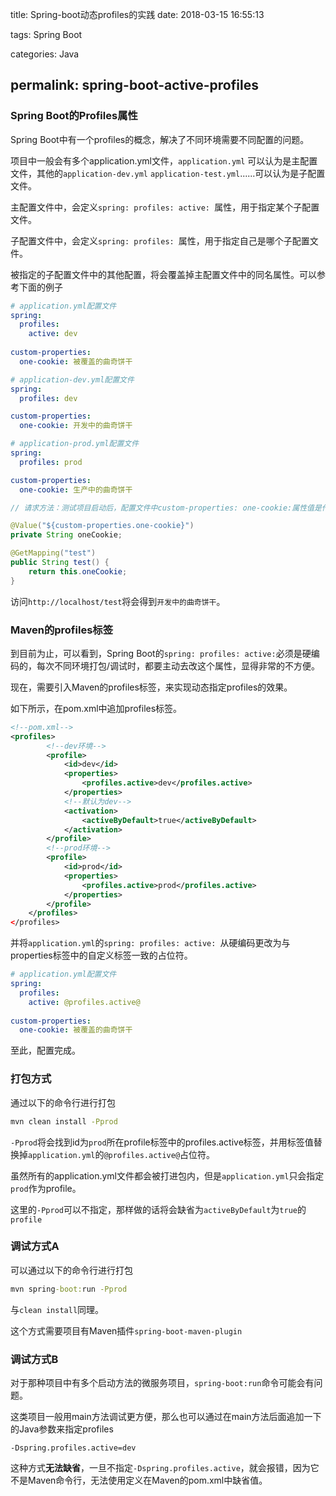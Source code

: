 title: Spring-boot动态profiles的实践
date: 2018-03-15 16:55:13

tags: Spring Boot

categories: Java

permalink: spring-boot-active-profiles
---

### Spring Boot的Profiles属性

Spring Boot中有一个profiles的概念，解决了不同环境需要不同配置的问题。



项目中一般会有多个application.yml文件，`application.yml` 可以认为是主配置文件，其他的`application-dev.yml` `application-test.yml`......可以认为是子配置文件。

主配置文件中，会定义`spring: profiles: active: `属性，用于指定某个子配置文件。

子配置文件中，会定义`spring: profiles: `属性，用于指定自己是哪个子配置文件。

被指定的子配置文件中的其他配置，将会覆盖掉主配置文件中的同名属性。可以参考下面的例子



```yaml
# application.yml配置文件
spring:
  profiles:
    active: dev
	
custom-properties:
  one-cookie: 被覆盖的曲奇饼干
```

```yaml
# application-dev.yml配置文件
spring:
  profiles: dev

custom-properties:
  one-cookie: 开发中的曲奇饼干
```

```yaml
# application-prod.yml配置文件
spring:
  profiles: prod

custom-properties:
  one-cookie: 生产中的曲奇饼干
```

```java
// 请求方法：测试项目启动后，配置文件中custom-properties: one-cookie:属性值是什么

@Value("${custom-properties.one-cookie}")
private String oneCookie;

@GetMapping("test")
public String test() {
    return this.oneCookie;
}
```

访问`http://localhost/test`将会得到`开发中的曲奇饼干`。



### Maven的profiles标签

到目前为止，可以看到，Spring Boot的`spring: profiles: active:`必须是硬编码的，每次不同环境打包/调试时，都要主动去改这个属性，显得非常的不方便。



现在，需要引入Maven的profiles标签，来实现动态指定profiles的效果。



如下所示，在pom.xml中追加profiles标签。

~~~xml
<!--pom.xml-->
<profiles>
   		<!--dev环境-->
        <profile>
            <id>dev</id>
            <properties>
                <profiles.active>dev</profiles.active>
            </properties>
            <!--默认为dev-->
            <activation>
                <activeByDefault>true</activeByDefault>
            </activation>
        </profile>
    	<!--prod环境-->
        <profile>
            <id>prod</id>
            <properties>
                <profiles.active>prod</profiles.active>
            </properties>
        </profile>
    </profiles>
</profiles>
~~~



并将`application.yml`的`spring: profiles: active: `从硬编码更改为与properties标签中的自定义标签一致的占位符。

~~~yaml
# application.yml配置文件
spring:
  profiles:
    active: @profiles.active@
	
custom-properties:
  one-cookie: 被覆盖的曲奇饼干
~~~

至此，配置完成。



### 打包方式

通过以下的命令行进行打包

```cmd
mvn clean install -Pprod
```



`-Pprod`将会找到id为`prod`所在profile标签中的profiles.active标签，并用标签值替换掉`application.yml`的`@profiles.active@`占位符。

虽然所有的application.yml文件都会被打进包内，但是`application.yml`只会指定`prod`作为profile。

这里的`-Pprod`可以不指定，那样做的话将会缺省为`activeByDefault`为`true`的`profile`



### 调试方式A

可以通过以下的命令行进行打包

```cmd
mvn spring-boot:run -Pprod
```

与`clean install`同理。

这个方式需要项目有Maven插件`spring-boot-maven-plugin`



### 调试方式B

对于那种项目中有多个启动方法的微服务项目，`spring-boot:run`命令可能会有问题。

这类项目一般用main方法调试更方便，那么也可以通过在main方法后面追加一下的Java参数来指定profiles

~~~
-Dspring.profiles.active=dev
~~~



这种方式**无法缺省**，一旦不指定`-Dspring.profiles.active`，就会报错，因为它不是Maven命令行，无法使用定义在Maven的pom.xml中缺省值。